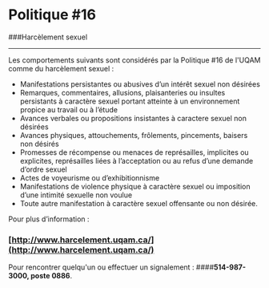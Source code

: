 # Politique #16

###Harcèlement sexuel

-----

Les comportements suivants sont considérés par la Politique #16 de l'UQAM comme du harcèlement sexuel&nbsp;:

- Manifestations persistantes ou abusives d’un intérêt sexuel non désirées
- Remarques, commentaires, allusions, plaisanteries ou insultes persistants à caractère sexuel portant atteinte à un environnement propice au travail ou à l’étude
- Avances verbales ou propositions insistantes à caractere sexuel non désirées
- Avances physiques, attouchements, frôlements, pincements, baisers non désirés
- Promesses de récompense ou menaces de représailles, implicites ou explicites, représailles liées à l’acceptation ou au refus d’une demande d’ordre sexuel
- Actes de voyeurisme ou d’exhibitionnisme
- Manifestations de violence physique à caractère sexuel ou imposition d’une intimité sexuelle non voulue
- Toute autre manifestation à caractère sexuel offensante ou non désirée.

Pour plus d’information&nbsp;:
### [http://www.harcelement.uqam.ca/](http://www.harcelement.uqam.ca/)

Pour rencontrer quelqu'un ou effectuer un signalement&nbsp;:
####**514-987-3000, poste 0886**.
